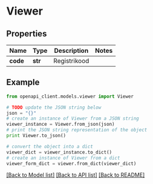 # Viewer


## Properties
Name | Type | Description | Notes
------------ | ------------- | ------------- | -------------
**code** | **str** | Registrikood | 

## Example

```python
from openapi_client.models.viewer import Viewer

# TODO update the JSON string below
json = "{}"
# create an instance of Viewer from a JSON string
viewer_instance = Viewer.from_json(json)
# print the JSON string representation of the object
print Viewer.to_json()

# convert the object into a dict
viewer_dict = viewer_instance.to_dict()
# create an instance of Viewer from a dict
viewer_form_dict = viewer.from_dict(viewer_dict)
```
[[Back to Model list]](../README.md#documentation-for-models) [[Back to API list]](../README.md#documentation-for-api-endpoints) [[Back to README]](../README.md)


